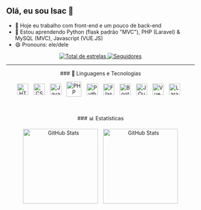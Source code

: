 ## Olá, eu sou Isac 👋

- 🔭 Hoje eu trabalho com front-end e um pouco de back-end
- 🌱 Estou aprendendo Python (flask padrão "MVC"), PHP (Laravel) & MySQL (MVC), Javascript (VUE.JS)
- 😄 Pronouns: ele/dele

<p align="center">
    <a href="https://github.com/IsacFSC?tab=repositories&sort=stargazers">
        <img 
            alt="Total de estrelas" 
            title="Total de estrelas GitHub" 
            src="https://custom-icon-badges.demolab.com/github/stars/IsacFSC?color=55960c&style=for-the-badge&labelColor=488207&logo=star&label=estrelas"
        />
    </a>
    <a href="https://github.com/IsacFSC?tab=followers">
        <img 
            alt="Seguidores" 
            title="Me siga no GitHub" 
            src="https://custom-icon-badges.demolab.com/github/followers/IsacFSC?color=236ad3&labelColor=1155ba&style=for-the-badge&logo=github&label=Seguidores&logoColor=white"
        />
    </a>
</p>

<hr />
<p align="center">
    ### 🤖 Linguagens e Tecnologias
</p>

<div align="center">
    <img 
    align="center" 
    alt="HTML"
    title="HTML" 
    width="30px" 
    style="padding-right: 10px;" 
    src="https://cdn.jsdelivr.net/gh/devicons/devicon@latest/icons/html5/html5-original.svg" 
    />
    <img 
    align="center" 
    alt="CSS" 
    title="CSS"
    width="30px" 
    style="padding-right: 10px;" 
    src="https://cdn.jsdelivr.net/gh/devicons/devicon@latest/icons/css3/css3-original.svg" 
    />
    <img 
    align="center" 
    alt="JavaScript" 
    title="JavaScript"
    width="30px" 
    style="padding-right: 10px;" 
    src="https://cdn.jsdelivr.net/gh/devicons/devicon@latest/icons/javascript/javascript-original.svg" 
    />
    <img 
    align="center" 
    alt="PHP"
    title="PHP" 
    width="40px" 
    style="padding-right: 10px;" 
    src="https://cdn.jsdelivr.net/gh/devicons/devicon@latest/icons/php/php-original.svg" 
    />
    <img 
    align="center" 
    alt="Python" 
    title="Python"
    width="30px" 
    style="padding-right: 10px;" 
    src="https://cdn.jsdelivr.net/gh/devicons/devicon@latest/icons/python/python-original.svg"
    />
    <img 
    align="center" 
    alt="Flask" 
    title="Flask"
    width="30px" 
    style="padding-right: 10px;" 
    src="https://img.icons8.com/?size=100&id=hCWb1IvpcBZ0&format=png&color=000000" 
    />
    <img 
    align="center" 
    alt="Bootstrap"
    title="Bootstrap" 
    width="30px" 
    style="padding-right: 10px;" 
    src="https://cdn.jsdelivr.net/gh/devicons/devicon@latest/icons/bootstrap/bootstrap-original.svg" 
    /> 
    <img 
    align="center" 
    alt="JQuery" 
    title="JQuery"
    width="30px" 
    style="padding-right: 10px;" 
    src="https://cdn.jsdelivr.net/gh/devicons/devicon@latest/icons/jquery/jquery-original.svg" 
    />
    <img 
    align="center" 
    alt="Vue.JS"
    title="Vue.JS" 
    width="30px" 
    style="padding-right: 10px;" 
    src="https://cdn.jsdelivr.net/gh/devicons/devicon@latest/icons/vuejs/vuejs-original.svg" 
    />
    <img 
    align="center" 
    alt="Laravel" 
    title="Laravel"
    width="30px" 
    style="padding-right: 10px;" 
    src="https://cdn.jsdelivr.net/gh/devicons/devicon@latest/icons/laravel/laravel-original.svg" 
    />
</div>
    <br />
    <br />
    <p align="center">
        ### 📊 Estatísticas
    </p>
    <p align="center">
        <img 
        alt="GitHub Stats" 
        height="200" 
        style="padding-right: 10px;" 
        src="https://github-readme-stats.vercel.app/api?username=IsacFSC&show_icons=true&theme=tokyonight&include_all_commits=true&locale=pt-br" 
        />
        <img 
        alt="GitHub Stats" 
        height="200" 
        src="https://github-readme-stats.vercel.app/api/top-langs/?username=IsacFSC&theme=tokyonight&layout=compact&custom_title=Tecnologias&langs_count=9" 
        />
    </p>
